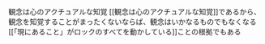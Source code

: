 観念は心のアクチュアルな知覚
 [[観念は心のアクチュアルな知覚]]であるから、観念を知覚することがまったくないならば、観念はいかなるものでもなくなる
 [[「現にあること」がロックのすべてを動かしている]]ことの根拠でもある
